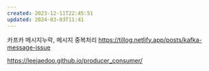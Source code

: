```yaml
---
created: 2023-12-11T22:45:51
updated: 2024-03-03T11:41
---
```

카프카 메시지누락, 메시지 중복처리
https://tillog.netlify.app/posts/kafka-message-issue

https://leejaedoo.github.io/producer_consumer/